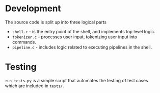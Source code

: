 # Development
The source code is split up into three logical parts
- `shell.c` - is the entry point of the shell, and implements top level logic.
- `tokenizer.c` - processes user input, tokenizing user input into commands.
- `pipeline.c` - includes logic related to executing pipelines in the shell.

# Testing
`run_tests.py` is a simple script that automates the testing of test cases which
are included in `tests/`.